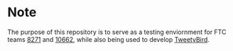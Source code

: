 # Note
The purpose of this repository is to serve as a testing enviornment for FTC teams <a href="https://github.com/Team8271">8271</a> and <a href="https://github.com/Teameureka1">10662</a>, while also being used to develop <a href="https://github.com/narlyx/TweetyBird">TweetyBird</a>.
